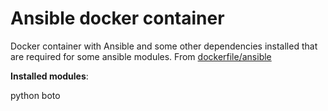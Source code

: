 Ansible docker container
==============

Docker container with Ansible and some other dependencies installed that are required for some ansible modules.
From [dockerfile/ansible](https://github.com/dockerfile/ansible)

**Installed modules**:

python boto
